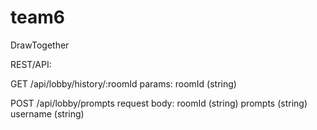 # team6
DrawTogether




REST/API:

GET /api/lobby/history/:roomId
params: roomId (string)

POST /api/lobby/prompts
request body:
roomId (string)
prompts (string)
username (string)
